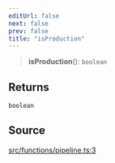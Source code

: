 ```yaml
---
editUrl: false
next: false
prev: false
title: "isProduction"
---
```


> **isProduction**(): `boolean`

## Returns

`boolean`

## Source

[src/functions/pipeline.ts:3](https://github.com/relishinc/dill-pixel/blob/c79d8e8552aaa0f13a29535c819ae67d025b4669/src/functions/pipeline.ts#L3)
